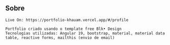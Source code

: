 
## Sobre

    Live On: https://portfolio-khauam.vercel.app/#/profile
    
    Portfolio criado usando o template free Blk• Design
    Tecnologias utilizadas: Angular 19, bootstrap, material, material data table, reactive forms, mailthis (envio de email)